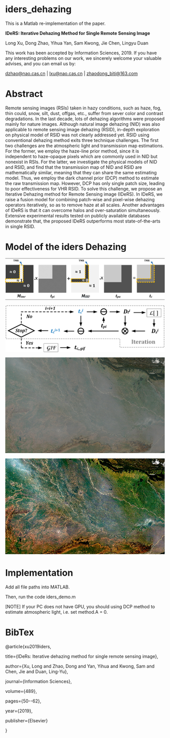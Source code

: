 # iders_dehazing

This is a Matlab re-implementation of the paper.

**IDeRS: Iterative Dehazing Method for Single Remote Sensing Image**

Long Xu, Dong Zhao, Yihua Yan, Sam Kwong, Jie Chen, Lingyu Duan

This work has been accepted by Information Sciences, 2019. If you have any interesting problems on our work, we sincerely welcome your valuable advises, and you can email us by:

dzhao@nao.cas.cn | lxu@nao.cas.cn | zhaodong_biti@163.com


# Abstract

Remote sensing images (RSIs) taken in hazy conditions, such as haze, fog, thin could, snow, silt, dust, offgas, etc., suffer from sever color and contrast degradations. In the last decade, lots of dehazing algorithms were proposed mainly for nature images. Although natural image dehazing (NID) was also applicable to remote sensing image dehazing (RSID), in-depth exploration on physical model of RSID was not clearly addressed yet. RSID using conventional dehazing method exits three technique challenges. The first two challenges are the atmospheric light and transmission map estimations. For the former, we employ the haze-line prior method, since it is independent to haze-opaque pixels which are commonly used in NID but nonexist in RSIs. For the latter, we investigate the physical models of NID and RSID, and find that the transmission map of NID and RSID are mathematically similar, meaning that they can share the same estimating model. Thus, we employ the dark channel prior (DCP) method to estimate the raw transmission map. However, DCP has only single patch size, leading to poor effectiveness for VHR RSID. To solve this challenge, we propose an Iterative Dehazing method for Remote Sensing image (IDeRS). In IDeRS, we raise a fusion model for combining patch-wise and pixel-wise dehazing operators iteratively, so as to remove haze at all scales. Another advantages of IDeRS is that it can overcome halos and over-saturation simultaneously. Extensive experimental results tested on publicly available databases demonstrate that, the proposed IDeRS outperforms most state-of-the-arts in single RSID.

# Model of the iders Dehazing

 ![model of TMR](https://github.com/phoenixtreesky7/iders_dehazing/raw/master/figures/model_tmr2.png)

 ![model of IDeRS](https://github.com/phoenixtreesky7/iders_dehazing/raw/master/figures/iteration_flow.png)

 ![hazy image](https://github.com/phoenixtreesky7/iders_dehazing/raw/master/figures/32.png)

 ![iders dehazed image](https://github.com/phoenixtreesky7/iders_dehazing/raw/master/figures/IDeRS_32_S3_I0.png)


# Implementation 

Add all file paths into MATLAB.

Then, run the code iders_demo.m

[NOTE] If your PC does not have GPU, you should using DCP method to estimate atmospheric light, i.e. set method.A = 0.

# BibTex

@article{xu2019iders,

  title={IDeRs: Iterative dehazing method for single remote sensing image},
  
  author={Xu, Long and Zhao, Dong and Yan, Yihua and Kwong, Sam and Chen, Jie and Duan, Ling-Yu},
  
  journal={Information Sciences},
  
  volume={489},
  
  pages={50--62},
  
  year={2019},
  
  publisher={Elsevier}
  
}
